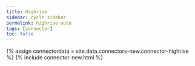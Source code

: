 ```yaml
---
title: Highrise
sidebar: cyclr_sidebar
permalink: highrise-auto
tags: [connector]
toc: false
---
```

{% assign connectordata = site.data.connectors-new.connector-highrise %}
{% include connector-new.html %}	